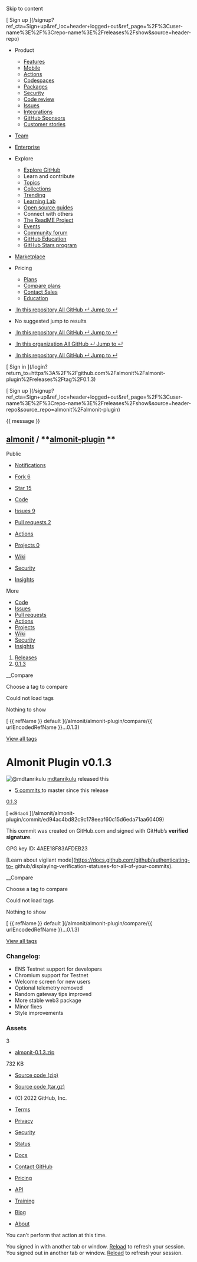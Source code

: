 Skip to content

[ ](https://github.com/)

[ Sign up
](/signup?ref_cta=Sign+up&ref_loc=header+logged+out&ref_page=%2F%3Cuser-
name%3E%2F%3Crepo-name%3E%2Freleases%2Fshow&source=header-repo)

  * Product 

    * [ Features ](/features)
    * [ Mobile ](/mobile)
    * [ Actions ](/features/actions)
    * [ Codespaces ](/features/codespaces)
    * [ Packages ](/features/packages)
    * [ Security ](/features/security)
    * [ Code review ](/features/code-review)
    * [ Issues ](/features/issues)
    * [ Integrations ](/features/integrations)
    * [ GitHub Sponsors ](/sponsors)
    * [ Customer stories ](/customer-stories)

  * [Team](/team)
  * [Enterprise](/enterprise)
  * Explore 

    * [ Explore GitHub ](/explore)
    * Learn and contribute
    * [ Topics ](/topics)
    * [ Collections ](/collections)
    * [ Trending ](/trending)
    * [ Learning Lab ](https://lab.github.com/)
    * [ Open source guides ](https://opensource.guide)
    * Connect with others
    * [ The ReadME Project ](/readme)
    * [ Events ](/events)
    * [ Community forum ](https://github.community)
    * [ GitHub Education ](https://education.github.com)
    * [ GitHub Stars program ](https://stars.github.com)

  * [Marketplace](/marketplace)
  * Pricing 

    * [ Plans ](/pricing)
    * [ Compare plans ](/pricing#compare-features)
    * [ Contact Sales ](https://github.com/enterprise/contact)
    * [ Education ](https://education.github.com)

  * [ ![]() In this repository  All GitHub  ↵ Jump to ↵ ]()

  * No suggested jump to results

  * [ ![]() In this repository  All GitHub  ↵ Jump to ↵ ]()
  * [ ![]() In this organization  All GitHub  ↵ Jump to ↵ ]()
  * [ ![]() In this repository  All GitHub  ↵ Jump to ↵ ]()

[ Sign in ](/login?return_to=https%3A%2F%2Fgithub.com%2Falmonit%2Falmonit-
plugin%2Freleases%2Ftag%2F0.1.3)

[ Sign up
](/signup?ref_cta=Sign+up&ref_loc=header+logged+out&ref_page=%2F%3Cuser-
name%3E%2F%3Crepo-name%3E%2Freleases%2Fshow&source=header-
repo&source_repo=almonit%2Falmonit-plugin)

{{ message }}

##  [almonit](/almonit) / **[almonit-plugin](/almonit/almonit-plugin) **
Public

  * [ Notifications ](/login?return_to=%2Falmonit%2Falmonit-plugin)
  * [ Fork 6 ](/login?return_to=%2Falmonit%2Falmonit-plugin)
  * [ Star  15 ](/login?return_to=%2Falmonit%2Falmonit-plugin)

  * [ Code ](/almonit/almonit-plugin/tree/0.1.3)
  * [ Issues 9 ](/almonit/almonit-plugin/issues)
  * [ Pull requests 2 ](/almonit/almonit-plugin/pulls)
  * [ Actions ](/almonit/almonit-plugin/actions)
  * [ Projects 0 ](/almonit/almonit-plugin/projects?type=beta)
  * [ Wiki ](/almonit/almonit-plugin/wiki)
  * [ Security ](/almonit/almonit-plugin/security)
  * [ Insights ](/almonit/almonit-plugin/pulse)

More

  * [ Code ](/almonit/almonit-plugin/tree/0.1.3)
  * [ Issues ](/almonit/almonit-plugin/issues)
  * [ Pull requests ](/almonit/almonit-plugin/pulls)
  * [ Actions ](/almonit/almonit-plugin/actions)
  * [ Projects ](/almonit/almonit-plugin/projects?type=beta)
  * [ Wiki ](/almonit/almonit-plugin/wiki)
  * [ Security ](/almonit/almonit-plugin/security)
  * [ Insights ](/almonit/almonit-plugin/pulse)

  1. [Releases](/almonit/almonit-plugin/releases)
  2. [ 0.1.3 ](/almonit/almonit-plugin/releases/tag/0.1.3)

__Compare

Choose a tag to compare

Could not load tags

Nothing to show

[ {{ refName }} default ](/almonit/almonit-plugin/compare/{{ urlEncodedRefName
}}...0.1.3)

[View all tags](/almonit/almonit-plugin/tags)

# Almonit Plugin v0.1.3

![@mdtanrikulu](https://avatars.githubusercontent.com/u/2774845?s=40&v=4)
[mdtanrikulu](/mdtanrikulu) released this

* [ 5 commits ](/almonit/almonit-plugin/compare/0.1.3...master) to master since this release 

[ 0.1.3  ](/almonit/almonit-plugin/tree/0.1.3)

[ `ed94ac4` ](/almonit/almonit-
plugin/commit/ed94ac4bd82c9c178eeaf60c15d6eda71aa60409)

This commit was created on GitHub.com and signed with GitHub’s **verified
signature**.

GPG key ID: 4AEE18F83AFDEB23

[Learn about vigilant mode](https://docs.github.com/github/authenticating-to-
github/displaying-verification-statuses-for-all-of-your-commits).

__Compare

Choose a tag to compare

Could not load tags

Nothing to show

[ {{ refName }} default ](/almonit/almonit-plugin/compare/{{ urlEncodedRefName
}}...0.1.3)

[View all tags](/almonit/almonit-plugin/tags)

### Changelog:

  * ENS Testnet support for developers
  * Chromium support for Testnet
  * Welcome screen for new users
  * Optional telemetry removed
  * Random gateway tips improved
  * More stable web3 package
  * Minor fixes
  * Style improvements

### Assets

3

  * [ almonit-0.1.3.zip ](/almonit/almonit-plugin/releases/download/0.1.3/almonit-0.1.3.zip)

732 KB

  * [ Source code (zip) ](/almonit/almonit-plugin/archive/refs/tags/0.1.3.zip)

  * [ Source code (tar.gz) ](/almonit/almonit-plugin/archive/refs/tags/0.1.3.tar.gz)

  * [ ](https://github.com "GitHub") (C) 2022 GitHub, Inc. 

  * [Terms](https://docs.github.com/en/github/site-policy/github-terms-of-service)
  * [Privacy](https://docs.github.com/en/github/site-policy/github-privacy-statement)
  * [Security](https://github.com/security)
  * [Status](https://www.githubstatus.com/)
  * [Docs](https://docs.github.com)
  * [Contact GitHub](https://support.github.com?tags=dotcom-footer)
  * [Pricing](https://github.com/pricing)
  * [API](https://docs.github.com)
  * [Training](https://services.github.com)
  * [Blog](https://github.blog)
  * [About](https://github.com/about)

You can’t perform that action at this time.

You signed in with another tab or window. [Reload]() to refresh your session.
You signed out in another tab or window. [Reload]() to refresh your session.


